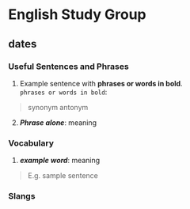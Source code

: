# English Study Group
## dates

### Useful Sentences and Phrases

1. Example sentence with **phrases or words in bold**.  
`phrases or words in bold`:  
> synonym
> antonym

2. ***Phrase alone***: meaning

### Vocabulary

1. ***example word***: meaning

> E.g. sample sentence

### Slangs  


